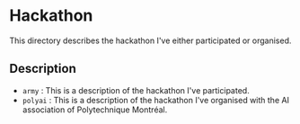 # Hackathon

This directory describes the hackathon I've either participated or organised.

## Description

- `army` : This is a description of the hackathon I've participated. 
- `polyai` : This is a description of the hackathon I've organised with the AI association of Polytechnique Montréal.
